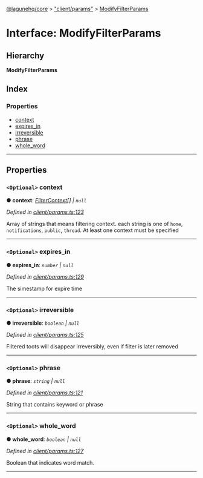 [@lagunehq/core](../README.md) > ["client/params"](../modules/_client_params_.md) > [ModifyFilterParams](../interfaces/_client_params_.modifyfilterparams.md)

# Interface: ModifyFilterParams

## Hierarchy

**ModifyFilterParams**

## Index

### Properties

* [context](_client_params_.modifyfilterparams.md#context)
* [expires_in](_client_params_.modifyfilterparams.md#expires_in)
* [irreversible](_client_params_.modifyfilterparams.md#irreversible)
* [phrase](_client_params_.modifyfilterparams.md#phrase)
* [whole_word](_client_params_.modifyfilterparams.md#whole_word)

---

## Properties

<a id="context"></a>

### `<Optional>` context

**● context**: *[FilterContext](../modules/_entities_filter_.md#filtercontext)[] \| `null`*

*Defined in [client/params.ts:123](https://github.com/lagunehq/core/blob/9f0a933/src/client/params.ts#L123)*

Array of strings that means filtering context. each string is one of `home`, `notifications`, `public`, `thread`. At least one context must be specified

___
<a id="expires_in"></a>

### `<Optional>` expires_in

**● expires_in**: *`number` \| `null`*

*Defined in [client/params.ts:129](https://github.com/lagunehq/core/blob/9f0a933/src/client/params.ts#L129)*

The simestamp for expire time

___
<a id="irreversible"></a>

### `<Optional>` irreversible

**● irreversible**: *`boolean` \| `null`*

*Defined in [client/params.ts:125](https://github.com/lagunehq/core/blob/9f0a933/src/client/params.ts#L125)*

Filtered toots will disappear irreversibly, even if filter is later removed

___
<a id="phrase"></a>

### `<Optional>` phrase

**● phrase**: *`string` \| `null`*

*Defined in [client/params.ts:121](https://github.com/lagunehq/core/blob/9f0a933/src/client/params.ts#L121)*

String that contains keyword or phrase

___
<a id="whole_word"></a>

### `<Optional>` whole_word

**● whole_word**: *`boolean` \| `null`*

*Defined in [client/params.ts:127](https://github.com/lagunehq/core/blob/9f0a933/src/client/params.ts#L127)*

Boolean that indicates word match.

___

